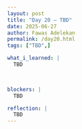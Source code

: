 ```yaml
---
layout: post
title: "Day 20 – TBD"
date: 2025-06-27
author: Fawas Adelekan
permalink: /day20.html
tags: ["TBD",]

what_i_learned: |
  TBD

  

blockers: |
  TBD

reflection: |
  TBD
---
```

